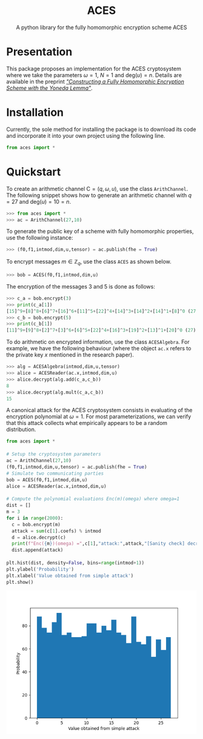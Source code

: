 <p align="center">
  <!-- <img width="300px" src="img/logo.png" /> -->
  <h1 align="center">ACES</a></h1>
  <p align="center">A python library for the fully homomorphic encryption scheme ACES</p>
</p>

# Presentation

This package proposes an implementation for the ACES cryptosystem where we take the parameters $\omega = 1$, $N=1$ and $\mathsf{deg}(u) = n$. Details are available in the preprint [<em>"Constructing a Fully Homomorphic Encryption Scheme with the Yoneda Lemma"</em>](https://arxiv.org/abs/2401.13255).

# Installation

Currently, the sole method for installing the package is to download its code and incorporate it into your own project using the following line.

```python
from aces import *
```

# Quickstart

To create an arithmetic channel $\mathsf{C} = (q,\omega,u)$, use the class ```ArithChannel```. The following snippet shows how to generate an arithmetic channel with $q=27$ and $\mathsf{deg}(u) = 10 = n$.
```python
>>> from aces import *
>>> ac = ArithChannel(27,10)
```
To generate the public key of a scheme with fully homomorphic properties, use the following instance:
```python
>>> (f0,f1,intmod,dim,u,tensor) = ac.publish(fhe = True)
```
To encrypt messages $m \in \mathbb{Z}_q$, use the class ```ACES``` as shown below.
```python
>>> bob = ACES(f0,f1,intmod,dim,u)
```
The encryption of the messages $3$ and $5$ is done as follows:
```python
>>> c_a = bob.encrypt(3)
>>> print(c_a[1])
[15]^9+[8]^8+[6]^7+[16]^6+[11]^5+[22]^4+[14]^3+[14]^2+[14]^1+[8]^0 (27)
>>> c_b = bob.encrypt(5)
>>> print(c_b[1])
[11]^9+[9]^8+[2]^7+[3]^6+[6]^5+[22]^4+[16]^3+[19]^2+[13]^1+[20]^0 (27)
```
To do arithmetic on encrypted information, use the class ```ACESAlgebra```. For example, we have the following behaviour (where the object ```ac.x``` refers to the private key $x$ mentioned in the research paper).
```python
>>> alg = ACESAlgebra(intmod,dim,u,tensor)
>>> alice = ACESReader(ac.x,intmod,dim,u)
>>> alice.decrypt(alg.add(c_a,c_b))
8
>>> alice.decrypt(alg.mult(c_a,c_b))
15
```
A canonical attack for the ACES cryptosystem consists in evaluating of the encryption polynomial at $\omega=1$. For most parameterizations, we can verify that this attack collects what empirically appears to be a random distribution.

```python
from aces import *

# Setup the cryptosystem parameters
ac = ArithChannel(27,10)
(f0,f1,intmod,dim,u,tensor) = ac.publish(fhe = True)
# Simulate two communicating parties
bob = ACES(f0,f1,intmod,dim,u)
alice = ACESReader(ac.x,intmod,dim,u)

# Compute the polynomial evaluations Enc(m)(omega) where omega=1
dist = []
m = 3
for i in range(2000):
  c = bob.encrypt(m)
  attack = sum(c[1].coefs) % intmod
  d = alice.decrypt(c)
  print(f"Enc({m})(omega) =",c[1],"attack:",attack,"[Sanity check] decrypted as",d)
  dist.append(attack)

plt.hist(dist, density=False, bins=range(intmod+1))
plt.ylabel('Probability')
plt.xlabel('Value obtained from simple attack')
plt.show()

```
![](img/distribution.png) 
